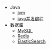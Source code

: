 * Java
    * [jvm](./docs/JVM.md)
    * [java并发编程](./docs/JUC.md)
* 数据库
    * [MySQL](./docs/MySQL.md)
    * [Redis](./docs/redis.md)
    * [ElasticSearch](./docs/ElasticSearch初级.md)